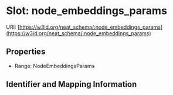 # Slot: node_embeddings_params

URI: [https://w3id.org/neat_schema/:node_embeddings_params](https://w3id.org/neat_schema/:node_embeddings_params)



<!-- no inheritance hierarchy -->


## Properties

 * Range: NodeEmbeddingsParams



## Identifier and Mapping Information





